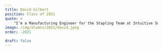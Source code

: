 ```yaml
---
title: David Gilbert 
position: Class of 2021
quote: >
    "I’m a Manufacturing Engineer for the Stapling Team at Intuitive Surgical working on sustaining and improving the processes of our current Reload products. EWB taught me that empathy is one of the greatest qualities an engineer, or anyone, can have, and that if you don’t design with the needs of the consumer at the forefront, you’re bound to miss the mark. This was something I could not have picked up in classes alone, and to build on this with learning how to manage team projects for a common goal made EWB one the greatest challenges I took on at SCU. Making an impact on the health and wellness of others has always been a goal of mine, and I’m beyond happy that I could find that in EWB as well as my career."
image: /img/alumni/2021/david.jpeg
order: -2021

draft: false
---
```

